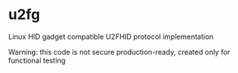 # u2fg
Linux HID gadget compatible U2FHID protocol implementation

Warning: this code is not secure production-ready, created only for functional testing
